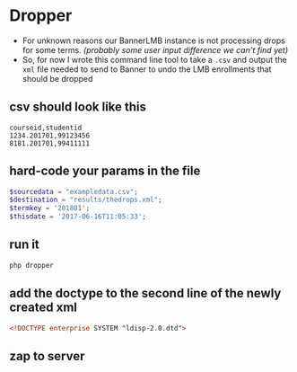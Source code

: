 # Dropper

- For unknown reasons our BannerLMB instance is not processing drops for some terms. _(probably some user input difference we can't find yet)_
- So, for now I wrote this command line tool to take a `.csv` and output the `xml` file needed to send to Banner to undo the LMB enrollments that should be dropped

## csv should look like this

```csv
courseid,studentid
1234.201701,99123456
8181.201701,99411111
```

## hard-code your params in the file

```php
$sourcedata = "exampledata.csv";
$destination = "results/thedrops.xml";
$termkey = '201801';
$thisdate = '2017-06-16T11:05:33';
```

## run it
```bash
php dropper
```

## add the doctype to the second line of the newly created xml
```xml
<!DOCTYPE enterprise SYSTEM "ldisp-2.0.dtd">
```

## zap to server
